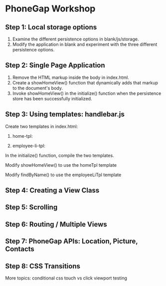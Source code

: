 # PhoneGap Workshop #


## Step 1: Local storage options ##

1. Examine the different persistence options in blank/js/storage.
2. Modify the application in blank and experiment with the three different persistence options.

## Step 2: Single Page Application ##

1. Remove the HTML markup inside the body in index.html.
2. Create a showHomeView() function that dynamically adds that markup to the document's body.
3. Invoke showHomeView() in the initialize() function when the persistence store has been successfully initialized.

## Step 3: Using templates: handlebar.js ##

Create two templates in index.html:

1. home-tpl:

    <script id="home-tpl" type="text/x-handlebars-template">
        <div class='header'><h1>Home</h1></div>
        <div class='search-view'>
            <input class='search-key'/>
            <ul class='employee-list'></ul>
        </div>
    </script>

2. employee-li-tpl:

In the initialize() function, compile the two templates.

Modify showHomeView() to use the homeTpl template

Modify findByName() to use the employeeLiTpl template

## Step 4: Creating a View Class ##

## Step 5: Scrolling ##

## Step 6: Routing / Multiple Views ##

## Step 7: PhoneGap APIs: Location, Picture, Contacts ##

## Step 8: CSS Transitions ##


More topics:
conditional css
touch vs click
viewport
testing
